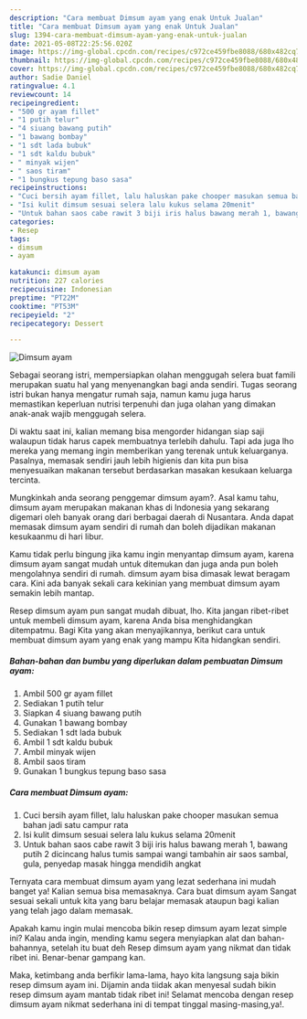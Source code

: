```yaml
---
description: "Cara membuat Dimsum ayam yang enak Untuk Jualan"
title: "Cara membuat Dimsum ayam yang enak Untuk Jualan"
slug: 1394-cara-membuat-dimsum-ayam-yang-enak-untuk-jualan
date: 2021-05-08T22:25:56.020Z
image: https://img-global.cpcdn.com/recipes/c972ce459fbe8088/680x482cq70/dimsum-ayam-foto-resep-utama.jpg
thumbnail: https://img-global.cpcdn.com/recipes/c972ce459fbe8088/680x482cq70/dimsum-ayam-foto-resep-utama.jpg
cover: https://img-global.cpcdn.com/recipes/c972ce459fbe8088/680x482cq70/dimsum-ayam-foto-resep-utama.jpg
author: Sadie Daniel
ratingvalue: 4.1
reviewcount: 14
recipeingredient:
- "500 gr ayam fillet"
- "1 putih telur"
- "4 siuang bawang putih"
- "1 bawang bombay"
- "1 sdt lada bubuk"
- "1 sdt kaldu bubuk"
- " minyak wijen"
- " saos tiram"
- "1 bungkus tepung baso sasa"
recipeinstructions:
- "Cuci bersih ayam fillet, lalu haluskan pake chooper masukan semua bahan jadi satu campur rata"
- "Isi kulit dimsum sesuai selera lalu kukus selama 20menit"
- "Untuk bahan saos cabe rawit 3 biji iris halus bawang merah 1, bawang putih 2 dicincang halus tumis sampai wangi tambahin air saos sambal, gula, penyedap masak hingga mendidih angkat"
categories:
- Resep
tags:
- dimsum
- ayam

katakunci: dimsum ayam 
nutrition: 227 calories
recipecuisine: Indonesian
preptime: "PT22M"
cooktime: "PT53M"
recipeyield: "2"
recipecategory: Dessert

---
```



![Dimsum ayam](https://img-global.cpcdn.com/recipes/c972ce459fbe8088/680x482cq70/dimsum-ayam-foto-resep-utama.jpg)

Sebagai seorang istri, mempersiapkan olahan menggugah selera buat famili merupakan suatu hal yang menyenangkan bagi anda sendiri. Tugas seorang istri bukan hanya mengatur rumah saja, namun kamu juga harus memastikan keperluan nutrisi terpenuhi dan juga olahan yang dimakan anak-anak wajib menggugah selera.

Di waktu  saat ini, kalian memang bisa mengorder hidangan siap saji walaupun tidak harus capek membuatnya terlebih dahulu. Tapi ada juga lho mereka yang memang ingin memberikan yang terenak untuk keluarganya. Pasalnya, memasak sendiri jauh lebih higienis dan kita pun bisa menyesuaikan makanan tersebut berdasarkan masakan kesukaan keluarga tercinta. 



Mungkinkah anda seorang penggemar dimsum ayam?. Asal kamu tahu, dimsum ayam merupakan makanan khas di Indonesia yang sekarang digemari oleh banyak orang dari berbagai daerah di Nusantara. Anda dapat memasak dimsum ayam sendiri di rumah dan boleh dijadikan makanan kesukaanmu di hari libur.

Kamu tidak perlu bingung jika kamu ingin menyantap dimsum ayam, karena dimsum ayam sangat mudah untuk ditemukan dan juga anda pun boleh mengolahnya sendiri di rumah. dimsum ayam bisa dimasak lewat beragam cara. Kini ada banyak sekali cara kekinian yang membuat dimsum ayam semakin lebih mantap.

Resep dimsum ayam pun sangat mudah dibuat, lho. Kita jangan ribet-ribet untuk membeli dimsum ayam, karena Anda bisa menghidangkan ditempatmu. Bagi Kita yang akan menyajikannya, berikut cara untuk membuat dimsum ayam yang enak yang mampu Kita hidangkan sendiri.

<!--inarticleads1-->

##### Bahan-bahan dan bumbu yang diperlukan dalam pembuatan Dimsum ayam:

1. Ambil 500 gr ayam fillet
1. Sediakan 1 putih telur
1. Siapkan 4 siuang bawang putih
1. Gunakan 1 bawang bombay
1. Sediakan 1 sdt lada bubuk
1. Ambil 1 sdt kaldu bubuk
1. Ambil  minyak wijen
1. Ambil  saos tiram
1. Gunakan 1 bungkus tepung baso sasa




<!--inarticleads2-->

##### Cara membuat Dimsum ayam:

1. Cuci bersih ayam fillet, lalu haluskan pake chooper masukan semua bahan jadi satu campur rata
1. Isi kulit dimsum sesuai selera lalu kukus selama 20menit
1. Untuk bahan saos cabe rawit 3 biji iris halus bawang merah 1, bawang putih 2 dicincang halus tumis sampai wangi tambahin air saos sambal, gula, penyedap masak hingga mendidih angkat




Ternyata cara membuat dimsum ayam yang lezat sederhana ini mudah banget ya! Kalian semua bisa memasaknya. Cara buat dimsum ayam Sangat sesuai sekali untuk kita yang baru belajar memasak ataupun bagi kalian yang telah jago dalam memasak.

Apakah kamu ingin mulai mencoba bikin resep dimsum ayam lezat simple ini? Kalau anda ingin, mending kamu segera menyiapkan alat dan bahan-bahannya, setelah itu buat deh Resep dimsum ayam yang nikmat dan tidak ribet ini. Benar-benar gampang kan. 

Maka, ketimbang anda berfikir lama-lama, hayo kita langsung saja bikin resep dimsum ayam ini. Dijamin anda tiidak akan menyesal sudah bikin resep dimsum ayam mantab tidak ribet ini! Selamat mencoba dengan resep dimsum ayam nikmat sederhana ini di tempat tinggal masing-masing,ya!.


